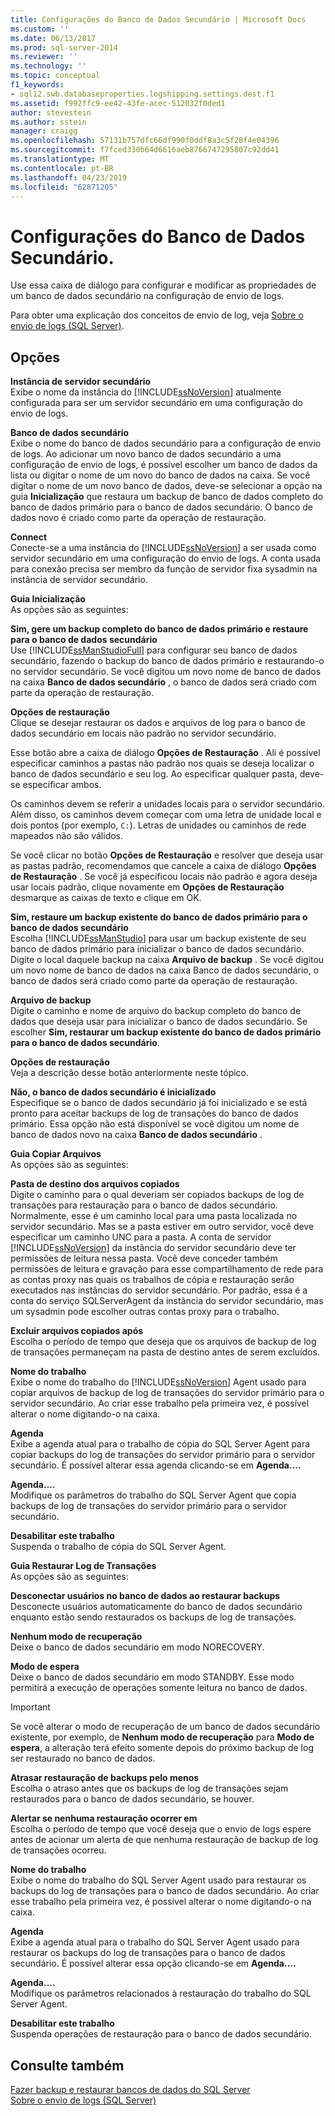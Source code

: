 ```yaml
---
title: Configurações do Banco de Dados Secundário | Microsoft Docs
ms.custom: ''
ms.date: 06/13/2017
ms.prod: sql-server-2014
ms.reviewer: ''
ms.technology: ''
ms.topic: conceptual
f1_keywords:
- sql12.swb.databaseproperties.logshipping.settings.dest.f1
ms.assetid: f992ffc9-ee42-43fe-acec-512032f0ded1
author: stevestein
ms.author: sstein
manager: craigg
ms.openlocfilehash: 57131b757dfc66df990f0ddf8a3c5f28f4e04396
ms.sourcegitcommit: f7fced330b64d6616aeb8766747295807c92dd41
ms.translationtype: MT
ms.contentlocale: pt-BR
ms.lasthandoff: 04/23/2019
ms.locfileid: "62871205"
---
```

# <a name="secondary-database-settings"></a>Configurações do Banco de Dados Secundário.
  Use essa caixa de diálogo para configurar e modificar as propriedades de um banco de dados secundário na configuração de envio de logs.  
  
 Para obter uma explicação dos conceitos de envio de log, veja [Sobre o envio de logs &#40;SQL Server&#41;](../../database-engine/log-shipping/about-log-shipping-sql-server.md).  
  
## <a name="options"></a>Opções  
 **Instância de servidor secundário**  
 Exibe o nome da instância do [!INCLUDE[ssNoVersion](../../includes/ssnoversion-md.md)] atualmente configurada para ser um servidor secundário em uma configuração do envio de logs.  
  
 **Banco de dados secundário**  
 Exibe o nome do banco de dados secundário para a configuração de envio de logs. Ao adicionar um novo banco de dados secundário a uma configuração de envio de logs, é possível escolher um banco de dados da lista ou digitar o nome de um novo do banco de dados na caixa. Se você digitar o nome de um novo banco de dados, deve-se selecionar a opção na guia **Inicialização** que restaura um backup de banco de dados completo do banco de dados primário para o banco de dados secundário. O banco de dados novo é criado como parte da operação de restauração.  
  
 **Connect**  
 Conecte-se a uma instância do [!INCLUDE[ssNoVersion](../../includes/ssnoversion-md.md)] a ser usada como servidor secundário em uma configuração do envio de logs. A conta usada para conexão precisa ser membro da função de servidor fixa sysadmin na instância de servidor secundário.  
  
 **Guia Inicialização**  
 As opções são as seguintes:  
  
 **Sim, gere um backup completo do banco de dados primário e restaure para o banco de dados secundário**  
 Use [!INCLUDE[ssManStudioFull](../../includes/ssmanstudiofull-md.md)] para configurar seu banco de dados secundário, fazendo o backup do banco de dados primário e restaurando-o no servidor secundário. Se você digitou um novo nome de banco de dados na caixa **Banco de dados secundário** , o banco de dados será criado com parte da operação de restauração.  
  
 **Opções de restauração**  
 Clique se desejar restaurar os dados e arquivos de log para o banco de dados secundário em locais não padrão no servidor secundário.  
  
 Esse botão abre a caixa de diálogo **Opções de Restauração** . Ali é possível especificar caminhos a pastas não padrão nos quais se deseja localizar o banco de dados secundário e seu log. Ao especificar qualquer pasta, deve-se especificar ambos.  
  
 Os caminhos devem se referir a unidades locais para o servidor secundário. Além disso, os caminhos devem começar com uma letra de unidade local e dois pontos (por exemplo, `C:`). Letras de unidades ou caminhos de rede mapeados não são válidos.  
  
 Se você clicar no botão **Opções de Restauração** e resolver que deseja usar as pastas padrão, recomendamos que cancele a caixa de diálogo **Opções de Restauração** . Se você já especificou locais não padrão e agora deseja usar locais padrão, clique novamente em **Opções de Restauração** desmarque as caixas de texto e clique em OK.  
  
 **Sim, restaure um backup existente do banco de dados primário para o banco de dados secundário**  
 Escolha [!INCLUDE[ssManStudio](../../includes/ssmanstudio-md.md)] para usar um backup existente de seu banco de dados primário para inicializar o banco de dados secundário. Digite o local daquele backup na caixa **Arquivo de backup** . Se você digitou um novo nome de banco de dados na caixa Banco de dados secundário, o banco de dados será criado como parte da operação de restauração.  
  
 **Arquivo de backup**  
 Digite o caminho e nome de arquivo do backup completo do banco de dados que deseja usar para inicializar o banco de dados secundário. Se escolher **Sim, restaurar um backup existente do banco de dados primário para o banco de dados secundário**.  
  
 **Opções de restauração**  
 Veja a descrição desse botão anteriormente neste tópico.  
  
 **Não, o banco de dados secundário é inicializado**  
 Especifique se o banco de dados secundário já foi inicializado e se está pronto para aceitar backups de log de transações do banco de dados primário. Essa opção não está disponível se você digitou um nome de banco de dados novo na caixa **Banco de dados secundário** .  
  
 **Guia Copiar Arquivos**  
 As opções são as seguintes:  
  
 **Pasta de destino dos arquivos copiados**  
 Digite o caminho para o qual deveriam ser copiados backups de log de transações para restauração para o banco de dados secundário. Normalmente, esse é um caminho local para uma pasta localizada no servidor secundário. Mas se a pasta estiver em outro servidor, você deve especificar um caminho UNC para a pasta. A conta de servidor [!INCLUDE[ssNoVersion](../../includes/ssnoversion-md.md)] da instância do servidor secundário deve ter permissões de leitura nessa pasta. Você deve conceder também permissões de leitura e gravação para esse compartilhamento de rede para as contas proxy nas quais os trabalhos de cópia e restauração serão executados nas instâncias do servidor secundário. Por padrão, essa é a conta do serviço SQLServerAgent da instância do servidor secundário, mas um sysadmin pode escolher outras contas proxy para o trabalho.  
  
 **Excluir arquivos copiados após**  
 Escolha o período de tempo que deseja que os arquivos de backup de log de transações permaneçam na pasta de destino antes de serem excluídos.  
  
 **Nome do trabalho**  
 Exibe o nome do trabalho do [!INCLUDE[ssNoVersion](../../includes/ssnoversion-md.md)] Agent usado para copiar arquivos de backup de log de transações do servidor primário para o servidor secundário. Ao criar esse trabalho pela primeira vez, é possível alterar o nome digitando-o na caixa.  
  
 **Agenda**  
 Exibe a agenda atual para o trabalho de cópia do SQL Server Agent para copiar backups do log de transações do servidor primário para o servidor secundário. É possível alterar essa agenda clicando-se em **Agenda....**  
  
 **Agenda....**  
 Modifique os parâmetros do trabalho do SQL Server Agent que copia backups de log de transações do servidor primário para o servidor secundário.  
  
 **Desabilitar este trabalho**  
 Suspenda o trabalho de cópia do SQL Server Agent.  
  
 **Guia Restaurar Log de Transações**  
 As opções são as seguintes:  
  
 **Desconectar usuários no banco de dados ao restaurar backups**  
 Desconecte usuários automaticamente do banco de dados secundário enquanto estão sendo restaurados os backups de log de transações.  
  
 **Nenhum modo de recuperação**  
 Deixe o banco de dados secundário em modo NORECOVERY.  
  
 **Modo de espera**  
 Deixe o banco de dados secundário em modo STANDBY. Esse modo permitirá a execução de operações somente leitura no banco de dados.  
  
> [!IMPORTANT]  
>  Se você alterar o modo de recuperação de um banco de dados secundário existente, por exemplo, de **Nenhum modo de recuperação** para **Modo de espera**, a alteração terá efeito somente depois do próximo backup de log ser restaurado no banco de dados.  
  
 **Atrasar restauração de backups pelo menos**  
 Escolha o atraso antes que os backups de log de transações sejam restaurados para o banco de dados secundário, se houver.  
  
 **Alertar se nenhuma restauração ocorrer em**  
 Escolha o período de tempo que você deseja que o envio de logs espere antes de acionar um alerta de que nenhuma restauração de backup de log de transações ocorreu.  
  
 **Nome do trabalho**  
 Exibe o nome do trabalho do SQL Server Agent usado para restaurar os backups do log de transações para o banco de dados secundário. Ao criar esse trabalho pela primeira vez, é possível alterar o nome digitando-o na caixa.  
  
 **Agenda**  
 Exibe a agenda atual para o trabalho do SQL Server Agent usado para restaurar os backups do log de transações para o banco de dados secundário. É possível alterar essa opção clicando-se em **Agenda....**  
  
 **Agenda....**  
 Modifique os parâmetros relacionados à restauração do trabalho do SQL Server Agent.  
  
 **Desabilitar este trabalho**  
 Suspenda operações de restauração para o banco de dados secundário.  
  
## <a name="see-also"></a>Consulte também  
 [Fazer backup e restaurar bancos de dados do SQL Server](../backup-restore/back-up-and-restore-of-sql-server-databases.md)   
 [Sobre o envio de logs &#40;SQL Server&#41;](../../database-engine/log-shipping/about-log-shipping-sql-server.md)  
  
  
